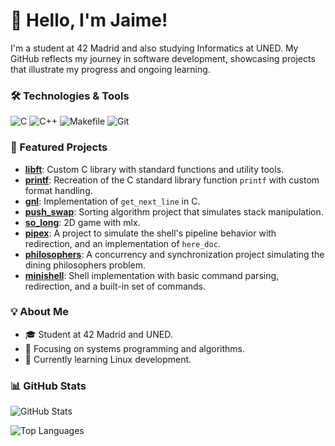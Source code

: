 # 👋 Hello, I'm Jaime!

I'm a student at 42 Madrid and also studying Informatics at UNED. My GitHub reflects my journey in software development, showcasing projects that illustrate my progress and ongoing learning.

### 🛠️ Technologies & Tools
![C](https://img.shields.io/badge/C-%2300599C.svg?style=flat&logo=c&logoColor=white) ![C++](https://img.shields.io/badge/C++-%2300599C.svg?style=flat&logo=c%2B%2B&logoColor=white)  ![Makefile](https://img.shields.io/badge/Makefile-%23E2E2E2.svg?style=flat-square) ![Git](https://img.shields.io/badge/Git-%23F1502F.svg?style=flat-square&logo=git&logoColor=white)



### 📂 Featured Projects
- [**libft**](https://github.com/jaimeol/libft): Custom C library with standard functions and utility tools.
- [**printf**](https://github.com/jaimeol/printf): Recreation of the C standard library function `printf` with custom format handling.
- [**gnl**](https://github.com/jaimeol/gnl): Implementation of `get_next_line` in C.
- [**push_swap**](https://github.com/jaimeol/push_swap): Sorting algorithm project that simulates stack manipulation.
- [**so_long**](https://github.com/jaimeol/so_long): 2D game with mlx.
- [**pipex**](https://github.com/jaimeol/pipex): A project to simulate the shell's pipeline behavior with redirection, and an implementation of `here_doc`.
- [**philosophers**](https://github.com/jaimeol/philosophers): A concurrency and synchronization project simulating the dining philosophers problem.
- [**minishell**](https://github.com/jaimeol/minishell): Shell implementation with basic command parsing, redirection, and a built-in set of commands.

### 💡 About Me
- 🎓 Student at 42 Madrid and UNED.
- 🔧 Focusing on systems programming and algorithms.
- 🌱 Currently learning Linux development.

### 📊 GitHub Stats

![GitHub Stats](https://github-readme-stats.vercel.app/api?username=jaimeol&show_icons=true&theme=dark)


![Top Languages](https://github-readme-stats.vercel.app/api/top-langs/?username=jaimeol&layout=compact&theme=dark)
